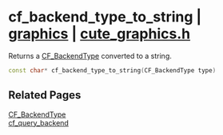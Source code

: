# cf_backend_type_to_string | [graphics](https://github.com/RandyGaul/cute_framework/blob/master/docs/graphics_readme.md) | [cute_graphics.h](https://github.com/RandyGaul/cute_framework/blob/master/include/cute_graphics.h)

Returns a [CF_BackendType](https://github.com/RandyGaul/cute_framework/blob/master/docs/graphics/cf_backendtype.md) converted to a string.

```cpp
const char* cf_backend_type_to_string(CF_BackendType type)
```

## Related Pages

[CF_BackendType](https://github.com/RandyGaul/cute_framework/blob/master/docs/graphics/cf_backendtype.md)  
[cf_query_backend](https://github.com/RandyGaul/cute_framework/blob/master/docs/graphics/cf_query_backend.md)  
